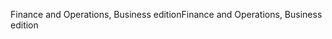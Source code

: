 <span data-ttu-id="0798b-101">Finance and Operations, Business edition</span><span class="sxs-lookup"><span data-stu-id="0798b-101">Finance and Operations, Business edition</span></span>
